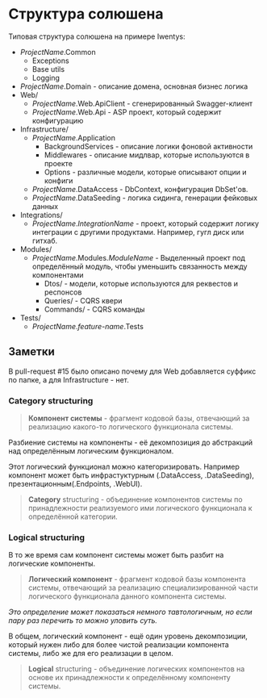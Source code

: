 # Структура солюшена

Типовая структура солюшена на примере Iwentys:

- *ProjectName*.Common
  - Exceptions
  - Base utils
  - Logging
- *ProjectName*.Domain - описание домена, основная бизнес логика
- Web/
  - *ProjectName*.Web.ApiClient - сгенерированный Swagger-клиент
  - *ProjectName*.Web.Api - ASP проект, который содержит конфигурацию
- Infrastructure/
  - *ProjectName*.Application
    - BackgroundServices - описание логики фоновой активности
    - Middlewares - описание мидлвар, которые используются в проекте
    - Options - различные модели, которые описывают опции и конфиги
  - *ProjectName*.DataAccess - DbContext, конфигурация DbSet'ов.
  - *ProjectName*.DataSeeding - логика сидинга, генерации фейковых данных
- Integrations/
  - *ProjectName*.*IntegrationName* - проект, который содержит логику интеграции с другими продуктами. Например, гугл диск или гитхаб.
- Modules/
  - *ProjectName*.Modules.*ModuleName* - Выделенный проект под определённый модуль, чтобы уменьшить связанность между компонентами
    - Dtos/ - модели, которые используются для реквестов и респонсов
    - Queries/ - CQRS квери
    - Commands/ - CQRS команды
- Tests/
  - *ProjectName*.*feature-name*.Tests

## Заметки

В pull-request #15 было описано почему для Web добавляется суффикс по папке, а для Infrastructure - нет.

### Category structuring 

> **Компонент системы** - фрагмент кодовой базы, отвечающий за реализацию какого-то логического функционала системы.

Разбиение системы на компоненты - её декомпозиция до абстракций над определённым логическим функционалом.

Этот логический функционал можно категоризировать. Например компонент может быть инфрастуктурным (.DataAccess, .DataSeeding), презентационным(.Endpoints, .WebUI).

> **Category** structuring - объединение компонентов системы по принадлежности реализуемого ими логического функционала к определённой категории.

### Logical structuring

В то же время сам компонент системы может быть разбит на логические компоненты.

> **Логический компонент** - фрагмент кодовой базы компонента системы, отвечающий за реализацию специализированной части логического функционала данного компонента системы.

_Это определение может показаться немного тавтологичным, но если пару раз перечить то можно уловить суть._

В общем, логический компонент - ещё один уровень декомпозиции, который нужен либо для более чистой реализации компонента системы, либо же для его реализации в целом.

> **Logical** structuring - объединение логических компонентов на основе их принадлежности к определённому компоненту системы.
